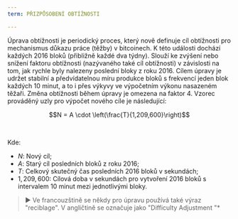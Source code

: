 ```yaml
---
term: PŘIZPŮSOBENÍ OBTÍŽNOSTI

---
```

Úprava obtížnosti je periodický proces, který nově definuje cíl obtížnosti pro mechanismus důkazu práce (těžby) v bitcoinech. K této události dochází každých 2016 bloků (přibližně každé dva týdny). Slouží ke zvýšení nebo snížení faktoru obtížnosti (nazývaného také cíl obtížnosti) v závislosti na tom, jak rychle byly nalezeny poslední bloky z roku 2016. Cílem úpravy je udržet stabilní a předvídatelnou míru produkce bloků s frekvencí jeden blok každých 10 minut, a to i přes výkyvy ve výpočetním výkonu nasazeném těžaři. Změna obtížnosti během úpravy je omezena na faktor 4. Vzorec prováděný uzly pro výpočet nového cíle je následující:

$$N = A \cdot \left(\frac{T}{1,209,600}\right)$$

&nbsp;

Kde:


- $N$: Nový cíl;
- $A$: Starý cíl posledních bloků z roku 2016;
- $T$: Celkový skutečný čas posledních 2016 bloků v sekundách;
- $1,209,600$: Cílová doba v sekundách pro vytvoření 2016 bloků s intervalem 10 minut mezi jednotlivými bloky.

> ► Ve francouzštině se někdy pro úpravu používá také výraz "reciblage". V angličtině se označuje jako "Difficulty Adjustment "*
